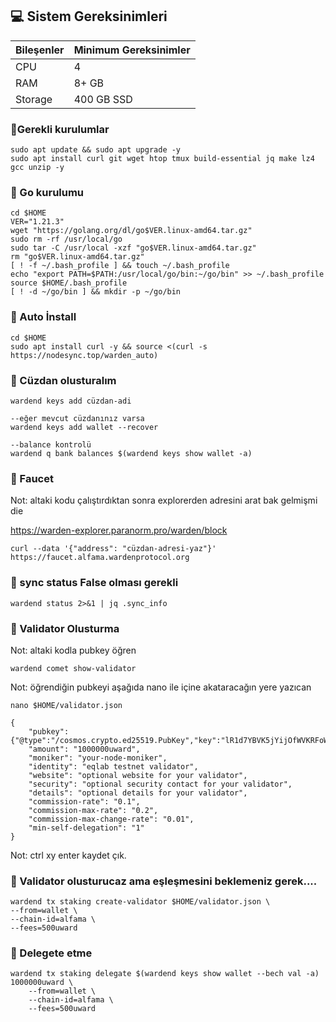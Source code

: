 ## 💻 Sistem Gereksinimleri
| Bileşenler | Minimum Gereksinimler | 
| ------------ | ------------ |
| CPU |	4|
| RAM	| 8+ GB |
| Storage	| 400 GB SSD |

### 🚧Gerekli kurulumlar
```
sudo apt update && sudo apt upgrade -y
sudo apt install curl git wget htop tmux build-essential jq make lz4 gcc unzip -y
```

### 🚧 Go kurulumu
```eğer kurulu değilse kurun
cd $HOME
VER="1.21.3"
wget "https://golang.org/dl/go$VER.linux-amd64.tar.gz"
sudo rm -rf /usr/local/go
sudo tar -C /usr/local -xzf "go$VER.linux-amd64.tar.gz"
rm "go$VER.linux-amd64.tar.gz"
[ ! -f ~/.bash_profile ] && touch ~/.bash_profile
echo "export PATH=$PATH:/usr/local/go/bin:~/go/bin" >> ~/.bash_profile
source $HOME/.bash_profile
[ ! -d ~/go/bin ] && mkdir -p ~/go/bin
```

### 🚧 Auto İnstall
```
cd $HOME
sudo apt install curl -y && source <(curl -s https://nodesync.top/warden_auto)
```

### 🚧 Cüzdan olusturalım
```
wardend keys add cüzdan-adi

--eğer mevcut cüzdanınız varsa
wardend keys add wallet --recover

--balance kontrolü
wardend q bank balances $(wardend keys show wallet -a)
```
### 🚧 Faucet
Not: altaki kodu çalıştırdıktan sonra explorerden adresini arat bak gelmişmi die

https://warden-explorer.paranorm.pro/warden/block
```
curl --data '{"address": "cüzdan-adresi-yaz"}' https://faucet.alfama.wardenprotocol.org
```
### 🚧 sync status False olması gerekli
```
wardend status 2>&1 | jq .sync_info
```

### 🚧 Validator Olusturma
Not: altaki kodla pubkey öğren
```
wardend comet show-validator
```
Not: öğrendiğin pubkeyi aşağıda nano ile içine akataracağın yere yazıcan
```
nano $HOME/validator.json
```
```
{    
    "pubkey": {"@type":"/cosmos.crypto.ed25519.PubKey","key":"lR1d7YBVK5jYijOfWVKRFoWCsS4dg3kagT7LB9GnG8I="},
    "amount": "1000000uward",
    "moniker": "your-node-moniker",
    "identity": "eqlab testnet validator",
    "website": "optional website for your validator",
    "security": "optional security contact for your validator",
    "details": "optional details for your validator",
    "commission-rate": "0.1",
    "commission-max-rate": "0.2",
    "commission-max-change-rate": "0.01",
    "min-self-delegation": "1"
}
```
Not: ctrl xy enter kaydet çık.
### 🚧  Validator olusturucaz ama eşleşmesini beklemeniz gerek....
```
wardend tx staking create-validator $HOME/validator.json \
--from=wallet \
--chain-id=alfama \
--fees=500uward
```
### 🚧 Delegete etme
```
wardend tx staking delegate $(wardend keys show wallet --bech val -a)  1000000uward \
    --from=wallet \
    --chain-id=alfama \
    --fees=500uward


